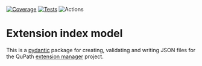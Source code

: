 [![Coverage](https://qupath.github.io/badges/extension-index-model/badges/coverage-badge.svg?dummy=1234)](https://qupath.github.io/badges/extension-index-model/reports/coverage/index.html?dummy=1234)
[![Tests](https://qupath.github.io/badges/extension-index-model/badges/tests-badge.svg?dummy=1234)](https://qupath.github.io/badges/extension-index-model/reports/junit/report.html?dummy=1234)
![Actions](https://github.com/qupath/extension-index-model/actions/workflows/tests.yml/badge.svg?dummy=1234)
# Extension index model

This is a [pydantic](https://docs.pydantic.dev/latest/) package for creating, validating and writing JSON files for the QuPath [extension manager](https://github.com/qupath/extension-manager) project.

